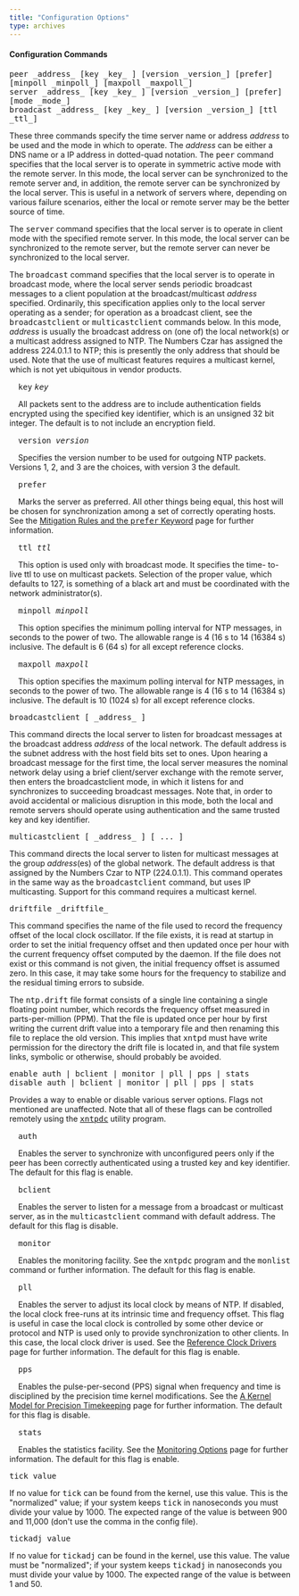 ```yaml
---
title: "Configuration Options"
type: archives
---
```


#### Configuration Commands

<dt><tt>peer _address_ [key _key_ ] [version _version_] [prefer] [minpoll _minpoll_] [maxpoll _maxpoll_]</tt></dt>

<dt><tt>server _address_ [key _key_ ] [version _version_] [prefer] [mode _mode_]</tt></dt>

<dt><tt>broadcast _address_ [key _key_ ] [version _version_] [ttl _ttl_]</tt></dt>

These three commands specify the time server name or address _address_ to be used and the mode in which to operate. The _address_ can be either a DNS name or a IP address in dotted-quad notation. The <tt>peer</tt> command specifies that the local server is to operate in symmetric active mode with the remote server. In this mode, the local server can be synchronized to the remote server and, in addition, the remote server can be synchronized by the local server. This is useful in a network of servers where, depending on various failure scenarios, either the local or remote server may be the better source of time.

The <tt>server</tt> command specifies that the local server is to operate in client mode with the specified remote server. In this mode, the local server can be synchronized to the remote server, but the remote server can never be synchronized to the local server.

The <tt>broadcast</tt> command specifies that the local server is to operate in broadcast mode, where the local server sends periodic broadcast messages to a client population at the broadcast/multicast _address_ specified. Ordinarily, this specification applies only to the local server operating as a sender; for operation as a broadcast client, see the <tt>broadcastclient</tt> or <tt>multicastclient</tt> commands below. In this mode, _address_ is usually the broadcast address on (one of) the local network(s) or a multicast address assigned to NTP. The Numbers Czar has assigned the address 224.0.1.1 to NTP; this is presently the only address that should be used. Note that the use of multicast features requires a multicast kernel, which is not yet ubiquitous in vendor products.

&nbsp;&nbsp;&nbsp;&nbsp;<tt>key</tt> _<tt>key</tt>_

&nbsp;&nbsp;&nbsp;&nbsp;All packets sent to the address are to include authentication fields encrypted using the specified key identifier, which is an unsigned 32 bit integer. The default is to not include an encryption field. 

&nbsp;&nbsp;&nbsp;&nbsp;<tt>version _version_</tt>

&nbsp;&nbsp;&nbsp;&nbsp;Specifies the version number to be used for outgoing NTP packets. Versions 1, 2, and 3 are the choices, with version 3 the default.  

&nbsp;&nbsp;&nbsp;&nbsp;<tt>prefer</tt>

&nbsp;&nbsp;&nbsp;&nbsp;Marks the server as preferred. All other things being equal, this host will be chosen for synchronization among a set of correctly operating hosts. See the [Mitigation Rules and the <tt>prefer</tt> Keyword](/archives/3-5.93e/prefer) page for further information. 

&nbsp;&nbsp;&nbsp;&nbsp;<tt>ttl _ttl_</tt>

&nbsp;&nbsp;&nbsp;&nbsp;This option is used only with broadcast mode. It specifies the time- to-live ttl to use on multicast packets. Selection of the proper value, which defaults to 127, is something of a black art and must be coordinated with the network administrator(s). 

&nbsp;&nbsp;&nbsp;&nbsp;<tt>minpoll _minpoll_</tt>

&nbsp;&nbsp;&nbsp;&nbsp;This option specifies the minimum polling interval for NTP messages, in seconds to the power of two. The allowable range is 4 (16 s to 14 (16384 s) inclusive. The default is 6 (64 s) for all except reference clocks. 

&nbsp;&nbsp;&nbsp;&nbsp;<tt>maxpoll _maxpoll_</tt>

&nbsp;&nbsp;&nbsp;&nbsp;This option specifies the maximum polling interval for NTP messages, in seconds to the power of two. The allowable range is 4 (16 s to 14 (16384 s) inclusive. The default is 10 (1024 s) for all except reference clocks. 

<dt><tt>broadcastclient [ _address_ ]</tt></dt>

This command directs the local server to listen for broadcast messages at the broadcast address _address_ of the local network. The default address is the subnet address with the host field bits set to ones. Upon hearing a broadcast message for the first time, the local server measures the nominal network delay using a brief client/server exchange with the remote server, then enters the broadcastclient mode, in which it listens for and synchronizes to succeeding broadcast messages. Note that, in order to avoid accidental or malicious disruption in this mode, both the local and remote servers should operate using authentication and the same trusted key and key identifier.

<dt><tt>multicastclient [ _address_ ] [ ... ]</tt></dt>

This command directs the local server to listen for multicast messages at the group _address_(es) of the global network. The default address is that assigned by the Numbers Czar to NTP (224.0.1.1). This command operates in the same way as the <tt>broadcastclient</tt> command, but uses IP multicasting. Support for this command requires a multicast kernel.

<dt><tt>driftfile _driftfile_</tt></dt>

This command specifies the name of the file used to record the frequency offset of the local clock oscillator. If the file exists, it is read at startup in order to set the initial frequency offset and then updated once per hour with the current frequency offset computed by the daemon. If the file does not exist or this command is not given, the initial frequency offset is assumed zero. In this case, it may take some hours for the frequency to stabilize and the residual timing errors to subside.

The <tt>ntp.drift</tt> file format consists of a single line containing a single floating point number, which records the frequency offset measured in parts-per-million (PPM). That the file is updated once per hour by first writing the current drift value into a temporary file and then renaming this file to replace the old version. This implies that <tt>xntpd</tt> must have write permission for the directory the drift file is located in, and that file system links, symbolic or otherwise, should probably be avoided.

<dt><tt>enable auth | bclient | monitor | pll | pps | stats</tt></dt>
  
<dt><tt>disable auth | bclient | monitor | pll | pps | stats</tt></dt>

Provides a way to enable or disable various server options. Flags not mentioned are unaffected. Note that all of these flags can be controlled remotely using the [<tt>xntpdc</tt>](/archives/3-5.93e/xntpdc) utility program.

&nbsp;&nbsp;&nbsp;&nbsp;<tt>auth</tt>

&nbsp;&nbsp;&nbsp;&nbsp;Enables the server to synchronize with unconfigured peers only if the peer has been correctly authenticated using a trusted key and key identifier. The default for this flag is enable.

&nbsp;&nbsp;&nbsp;&nbsp;<tt>bclient</tt>

&nbsp;&nbsp;&nbsp;&nbsp;Enables the server to listen for a message from a broadcast or multicast server, as in the <tt>multicastclient</tt> command with default address. The default for this flag is disable.

&nbsp;&nbsp;&nbsp;&nbsp;<tt>monitor</tt>

&nbsp;&nbsp;&nbsp;&nbsp;Enables the monitoring facility. See the <tt>xntpdc</tt> program and the <tt>monlist</tt> command or further information. The default for this flag is enable.

&nbsp;&nbsp;&nbsp;&nbsp;<tt>pll</tt>

&nbsp;&nbsp;&nbsp;&nbsp;Enables the server to adjust its local clock by means of NTP. If disabled, the local clock free-runs at its intrinsic time and frequency offset. This flag is useful in case the local clock is controlled by some other device or protocol and NTP is used only to provide synchronization to other clients. In this case, the local clock driver is used. See the [Reference Clock Drivers](/archives/3-5.93e/refclock) page for further information. The default for this flag is enable.

&nbsp;&nbsp;&nbsp;&nbsp;<tt>pps</tt>

&nbsp;&nbsp;&nbsp;&nbsp;Enables the pulse-per-second (PPS) signal when frequency and time is disciplined by the precision time kernel modifications. See the [A Kernel Model for Precision Timekeeping](/archives/3-5.93e/kern) page for further information. The default for this flag is disable.

&nbsp;&nbsp;&nbsp;&nbsp;<tt>stats</tt>

&nbsp;&nbsp;&nbsp;&nbsp;Enables the statistics facility. See the [Monitoring Options](/archives/3-5.93e/monopt) page for further information. The default for this flag is enable.

<dt><tt>tick value</tt></dt>

If no value for <tt>tick</tt> can be found from the kernel, use this value. This is the "normalized" value; if your system keeps <tt>tick</tt> in nanoseconds you must divide your value by 1000. The expected range of the value is between 900 and 11,000 (don't use the comma in the config file).

<dt><tt>tickadj value</tt></dt>

If no value for <tt>tickadj</tt> can be found in the kernel, use this value. The value must be "normalized"; if your system keeps <tt>tickadj</tt> in nanoseconds you must divide your value by 1000. The expected range of the value is between 1 and 50.